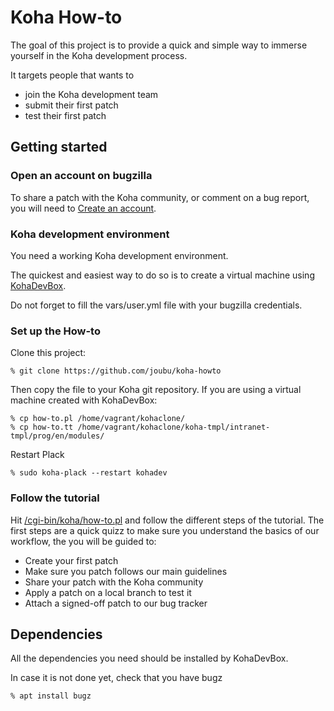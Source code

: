 # Koha How-to

The goal of this project is to provide a quick and simple way to immerse yourself in the Koha development process.

It targets people that wants to
 * join the Koha development team
 * submit their first patch
 * test their first patch

## Getting started

### Open an account on bugzilla

To share a patch with the Koha community, or comment on a bug report, you will need to [Create an account](https://bugs.koha-community.org/bugzilla3/createaccount.cgi).

### Koha development environment

You need a working Koha development environment.

The quickest and easiest way to do so is to create a virtual machine using [KohaDevBox](https://github.com/digibib/kohadevbox).

Do not forget to fill the vars/user.yml file with your bugzilla credentials.

### Set up the How-to

Clone this project:

```
% git clone https://github.com/joubu/koha-howto
```

Then copy the file to your Koha git repository. If you are using a virtual machine created with KohaDevBox:

```
% cp how-to.pl /home/vagrant/kohaclone/
% cp how-to.tt /home/vagrant/kohaclone/koha-tmpl/intranet-tmpl/prog/en/modules/
```

Restart Plack

```
% sudo koha-plack --restart kohadev
```

### Follow the tutorial

Hit [/cgi-bin/koha/how-to.pl](http://localhost:8081/cgi-bin/koha/how-to.pl) and follow the different steps of the tutorial.
The first steps are a quick quizz to make sure you understand the basics of our workflow, the you will be guided to:
 * Create your first patch
 * Make sure you patch follows our main guidelines
 * Share your patch with the Koha community
 * Apply a patch on a local branch to test it
 * Attach a signed-off patch to our bug tracker

## Dependencies

All the dependencies you need should be installed by KohaDevBox.

In case it is not done yet, check that you have bugz

```
% apt install bugz
```
